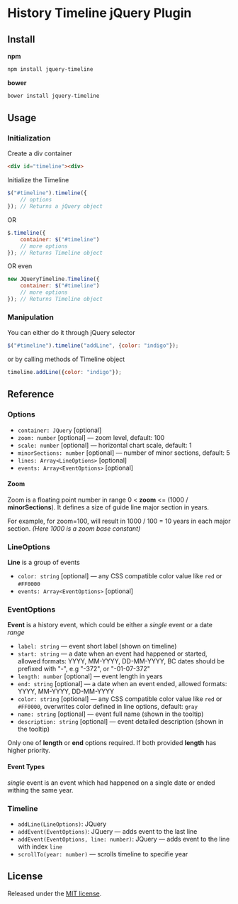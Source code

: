 # History Timeline jQuery Plugin

## Install
**npm**
```bash
npm install jquery-timeline
```

**bower**
```bash
bower install jquery-timeline
```

## Usage
### Initialization
Create a div container
```html
<div id="timeline"><div>
```

Initialize the Timeline
```js
$("#timeline").timeline({
	// options
}); // Returns a jQuery object
```
OR
```js
$.timeline({
	container: $("#timeline")
	// more options
}); // Returns Timeline object
```
OR even
```js
new JQueryTimeline.Timeline({
	container: $("#timeline")
	// more options
}); // Returns Timeline object
```

### Manipulation
You can either do it through jQuery selector
```js
$("#timeline").timeline("addLine", {color: "indigo"});
```

or by calling methods of Timeline object
```js
timeline.addLine({color: "indigo"});
```

## Reference
### Options
- `container: JQuery` [optional]
- `zoom: number` [optional] — zoom level, default: 100
- `scale: number` [optional] — horizontal chart scale, default: 1
- `minorSections: number` [optional] — number of minor sections, default: 5
- `lines: Array<LineOptions>` [optional]
- `events: Array<EventOptions>` [optional]

#### Zoom
Zoom is a floating point number in range 0 < **zoom** <= (1000 / **minorSections**). It defines a size of guide line major section in years.

For example, for zoom=100, will result in 1000 / 100 = 10 years in each major section. *(Here 1000 is a zoom base constant)*

### LineOptions
**Line** is a group of events
- `color: string` [optional] — any CSS compatible color value like `red` or `#FF0000`
- `events: Array<EventOptions>` [optional]

### EventOptions
**Event** is a history event, which could be either a *single* event or a date *range*
- `label: string` — event short label (shown on timeline)
- `start: string` — a date when an event had happened or started, allowed formats: YYYY, MM-YYYY, DD-MM-YYYY, BC dates should be prefixed with "-", e.g "-372", or "-01-07-372"
- `length: number` [optional] — event length in years
- `end: string` [optional] — a date when an event ended, allowed formats: YYYY, MM-YYYY, DD-MM-YYYY
- `color: string` [optional] — any CSS compatible color value like `red` or `#FF0000`, overwrites color defined in line options, default: `gray`
- `name: string` [optional] — event full name (shown in the tooltip)
- `description: string` [optional] — event detailed description (shown in the tooltip)

Only one of **length** or **end** options required. If both provided **length** has higher priority.

#### Event Types
*single* event is an event which had happened on a single date or ended withing the same year.

### Timeline
- `addLine(LineOptions)`: JQuery
- `addEvent(EventOptions)`: JQuery — adds event to the last line
- `addEvent(EventOptions, line: number)`: JQuery — adds event to the line with index `line`
- `scrollTo(year: number)` — scrolls timeline to specifie year

## License
Released under the [MIT license](http://www.opensource.org/licenses/MIT).